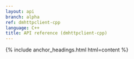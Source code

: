 ```yaml
---
layout: api
branch: alpha
ref: dmhttpclient-cpp
language: C++
title: API reference (dmhttpclient-cpp)
---
```

{% include anchor_headings.html html=content %}